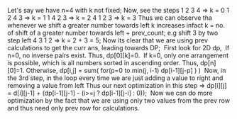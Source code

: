 Let's say we have n=4 with k not fixed;
Now, see the steps
1 2 3 4 => k = 0
1 2 4 3 => k = 1
1 4 2 3 => k = 2
4 1 2 3 => k = 3
Thus we can observe tha whenever we shift a greater number towards left k increases
infact k = no. of shift of a greater number towards left + prev_count;
e.g shift 3 by two step left
4 3 1 2 => k = 2 + 3 = 5;
​
Now its clear that we are using prev calculations to get the curr ans, leading towards DP;
​
First look for 2D dp,
​
If n=0, no inverse pairs exist. Thus, dp[0][k]=0.
​
If k=0, only one arrangement is possible, which is all numbers sorted in ascending order. Thus, dp[n][0]=1.
​
Otherwise, dp[i,j] = sum( for(p=0 to min(j, i-1) dp[i-1][j-p] ) )
​
Now, in the 3rd step, in the loop every time we are just adding a value to right and removing a value from left
Thus our next optimization in this step =>
dp[i][j] = d[i][j-1] + (dp[i-1][j-1] - (i>=j ? dp[i-1][j-i] : 0));
​
Now we can do more optimization by the fact that we are using only two values from the prev row and thus need only prev row for calculations.